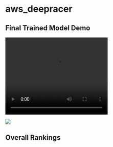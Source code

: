 # aws_deepracer

## Final Trained Model Demo
<video src="AWS%20Deepracer%20Video.mp4" width="320" height="240" controls>
    Your browser does not support the video tag.
</video>

![](https://youtu.be/fx0FUjy4keI)

## Overall Rankings
